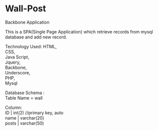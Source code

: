 Wall-Post
=========

Backbone Application

This is a SPA(Single Page Application) which retrieve records from mysql database and add new record.

Technology Used:
HTML,    
CSS,  
Java Script,  
Jquery,  
Backbone,  
Underscore,  
PHP,  
Mysql  

Database Schema :  
Table Name = wall

Column:  
ID    |  int(2) //primary key, auto  
name  |	varchar(20) 		
posts |	varchar(50)







